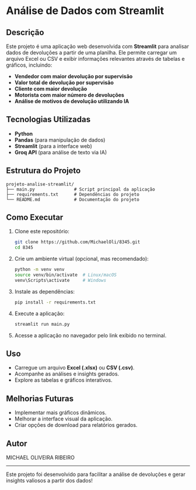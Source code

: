 # Análise de Dados com Streamlit

## Descrição
Este projeto é uma aplicação web desenvolvida com **Streamlit** para analisar dados de devoluções a partir de uma planilha. Ele permite carregar um arquivo Excel ou CSV e exibir informações relevantes através de tabelas e gráficos, incluindo:

- **Vendedor com maior devolução por supervisão**
- **Valor total de devolução por supervisão**
- **Cliente com maior devolução**
- **Motorista com maior número de devoluções**
- **Análise de motivos de devolução utilizando IA**

## Tecnologias Utilizadas
- **Python**
- **Pandas** (para manipulação de dados)
- **Streamlit** (para a interface web)
- **Groq API** (para análise de texto via IA)

## Estrutura do Projeto
```
projeto-analise-streamlit/
├── main.py               # Script principal da aplicação
├── requirements.txt      # Dependências do projeto
└── README.md             # Documentação do projeto
```

## Como Executar
1. Clone este repositório:
   ```bash
   git clone https://github.com/MichaelOli/8345.git
   cd 8345
   ```
2. Crie um ambiente virtual (opcional, mas recomendado):
   ```bash
   python -m venv venv
   source venv/bin/activate  # Linux/macOS
   venv\Scripts\activate     # Windows
   ```
3. Instale as dependências:
   ```bash
   pip install -r requirements.txt
   ```
4. Execute a aplicação:
   ```bash
   streamlit run main.py
   ```
5. Acesse a aplicação no navegador pelo link exibido no terminal.

## Uso
- Carregue um arquivo **Excel (.xlsx)** ou **CSV (.csv)**.
- Acompanhe as análises e insights gerados.
- Explore as tabelas e gráficos interativos.

## Melhorias Futuras
- Implementar mais gráficos dinâmicos.
- Melhorar a interface visual da aplicação.
- Criar opções de download para relatórios gerados.

## Autor
MICHAEL OLIVEIRA RIBEIRO

---
Este projeto foi desenvolvido para facilitar a análise de devoluções e gerar insights valiosos a partir dos dados!

